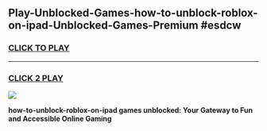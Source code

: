 
## Play-Unblocked-Games-how-to-unblock-roblox-on-ipad-Unblocked-Games-Premium #esdcw
<h3>
<a href="https://premium.freeplayer.one?title=how-to-unblock-roblox-on-ipad&ref=12M">CLICK TO PLAY</a></h3>
<hr>

<h3>
<a href="https://premium.freeplayer.one?title=how-to-unblock-roblox-on-ipad&ref=12M">CLICK 2 PLAY</a>
  
</h3>

<a href="https://premium.freeplayer.one?title=how-to-unblock-roblox-on-ipad&ref=12M"><img src="https://clearcache.store/games.png"></a>


**how-to-unblock-roblox-on-ipad games unblocked: Your Gateway to Fun and Accessible Online Gaming**
